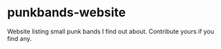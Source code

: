 # punkbands-website
Website listing small punk bands I find out about. Contribute yours if you find any.
